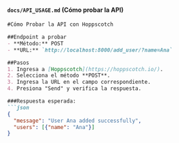 
#### **`docs/API_USAGE.md`** (Cómo probar la API)  
```md
#Cómo Probar la API con Hoppscotch

##Endpoint a probar
- **Método:** POST
- **URL:** `http://localhost:8000/add_user/?name=Ana`

##Pasos
1. Ingresa a [Hoppscotch](https://hoppscotch.io/).
2. Selecciona el método **POST**.
3. Ingresa la URL en el campo correspondiente.
4. Presiona "Send" y verifica la respuesta.

###Respuesta esperada:
```json
{
  "message": "User Ana added successfully",
  "users": [{"name": "Ana"}]
}
